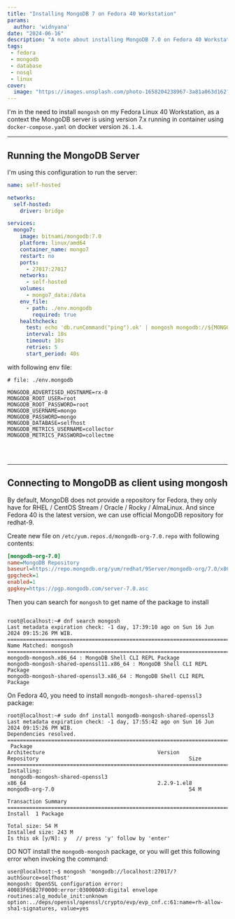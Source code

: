 ```yaml
---
title: "Installing MongoDB 7 on Fedora 40 Workstation"
params:
  author: 'widnyana'
date: "2024-06-16"
description: "A note about installing MongoDB 7.0 on Fedora 40 Workstation"
tags:
 - fedora
 - mongodb
 - database
 - nosql
 - linux
cover:
  image: "https://images.unsplash.com/photo-1658204238967-3a81a063d162?q=80&w=2062&auto=format&fit=crop&ixlib=rb-4.0.3&ixid=M3wxMjA3fDB8MHxwaG90by1wYWdlfHx8fGVufDB8fHx8fA%3D%3D"
---
```


I'm in the need to install `mongosh` on my Fedora Linux 40 Workstation, as a context the MongoDB server is using version 7.x running in container using `docker-compose.yaml` on docker version `26.1.4`.

<!--more-->
---

## Running the MongoDB Server

I'm using this configuration to run the server:

```yaml
name: self-hosted

networks:
  self-hosted:
    driver: bridge

services:
  mongo7:
    image: bitnami/mongodb:7.0
    platform: linux/amd64
    container_name: mongo7
    restart: no
    ports:
      - 27017:27017
    networks:
      - self-hosted
    volumes:
      - mongo7_data:/data
    env_file: 
      - path: ./env.mongodb
        required: true
    healthcheck:
      test: echo 'db.runCommand("ping").ok' | mongosh mongodb://${MONGODB_ROOT_USER}:${MONGODB_ROOT_PASSWORD}@localhost:27017/?authSource=${MONGODB_DATABASE} --quiet
      interval: 10s
      timeout: 10s
      retries: 5
      start_period: 40s
```

with following env file:

```shell
# file: ./env.mongodb

MONGODB_ADVERTISED_HOSTNAME=rx-0
MONGODB_ROOT_USER=root
MONGODB_ROOT_PASSWORD=root
MONGODB_USERNAME=mongo
MONGODB_PASSWORD=mongo
MONGODB_DATABASE=selfhost
MONGODB_METRICS_USERNAME=collector
MONGODB_METRICS_PASSWORD=collectme


```
<br>

---

## Connecting to MongoDB as client using mongosh


By default, MongoDB does not provide a repository for Fedora, they only have for RHEL / CentOS Stream / Oracle / Rocky / AlmaLinux. And since Fedora 40 is the latest version, we can use official MongoDB repository for redhat-9.

Create new file on `/etc/yum.repos.d/mongodb-org-7.0.repo` with following contents:

```ini
[mongodb-org-7.0]
name=MongoDB Repository
baseurl=https://repo.mongodb.org/yum/redhat/9Server/mongodb-org/7.0/x86_64/
gpgcheck=1
enabled=1
gpgkey=https://pgp.mongodb.com/server-7.0.asc
```

Then you can search for `mongosh` to get name of the package to install

```shell

root@localhost:~# dnf search mongosh
Last metadata expiration check: -1 day, 17:39:10 ago on Sun 16 Jun 2024 09:15:26 PM WIB.
=========================================================================================================== Name Matched: mongosh ============================================================================================================
mongodb-mongosh.x86_64 : MongoDB Shell CLI REPL Package
mongodb-mongosh-shared-openssl11.x86_64 : MongoDB Shell CLI REPL Package
mongodb-mongosh-shared-openssl3.x86_64 : MongoDB Shell CLI REPL Package
```

On Fedora 40, you need to install `mongodb-mongosh-shared-openssl3` package:

```shell
root@localhost:~# sudo dnf install mongodb-mongosh-shared-openssl3
Last metadata expiration check: -1 day, 17:55:42 ago on Sun 16 Jun 2024 09:15:26 PM WIB.
Dependencies resolved.
================================================================================================================================================================================================================================================
 Package                                                                  Architecture                                    Version                                                Repository                                                Size
================================================================================================================================================================================================================================================
Installing:
 mongodb-mongosh-shared-openssl3                                          x86_64                                          2.2.9-1.el8                                            mongodb-org-7.0                                           54 M

Transaction Summary
================================================================================================================================================================================================================================================
Install  1 Package

Total size: 54 M
Installed size: 243 M
Is this ok [y/N]: y   // press 'y' follow by 'enter'    
```

DO NOT install the `mongodb-mongosh` package, or you will get this following error when invoking the command:

```shell
user@localhost:~$ mongosh 'mongodb://localhost:27017/?authSource=selfhost'
mongosh: OpenSSL configuration error:
40083F65B27F0000:error:030000A9:digital envelope routines:alg_module_init:unknown option:../deps/openssl/openssl/crypto/evp/evp_cnf.c:61:name=rh-allow-sha1-signatures, value=yes

```
